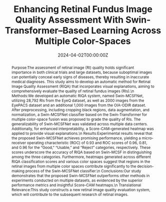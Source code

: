---
title: "Enhancing Retinal Fundus Image Quality Assessment With Swin-Transformer–Based Learning Across Multiple Color-Spaces"
authors:
- Chengcheng Huang
- yukang-jiang
- Xiaochun Yang
- Chiyu Wei
- Hongyu Chen
- Weixue Xiong
- Henghui Lin
- xueqin-wang
- Ting Tian
- Haizhu Tan
date: "2024-04-02T00:00:00Z"
doi: ""

# Schedule page publish date (NOT publication's date).
publishDate: "2024-04-02T00:00:00Z"

publication_types: ["article-journal"]

# Publication name and optional abbreviated publication name.
publication: "Translational Vision Science & Technology"
# publication_short: ""

abstract: Purpose:The assessment of retinal image (RI) quality holds significant importance in both clinical trials and large datasets, because suboptimal images can potentially conceal early signs of diseases, thereby resulting in inaccurate medical diagnoses. This study aims to develop an automatic method for Retinal Image Quality Assessment (RIQA) that incorporates visual explanations, aiming to comprehensively evaluate the quality of retinal fundus images (RIs).\n Methods:We developed an automatic RIQA system, named Swin-MCSFNet, utilizing 28,792 RIs from the EyeQ dataset, as well as 2000 images from the EyePACS dataset and an additional 1,000 images from the OIA-ODIR dataset. After preprocessing, including cropping black regions, data augmentation, and normalization, a Swin-MCSFNet classifier based on the Swin-Transformer for multiple color-space fusion was proposed to grade the quality of RIs. The generalizability of Swin-MCSFNet was validated across multiple data centers. Additionally, for enhanced interpretability, a Score-CAM–generated heatmap was applied to provide visual explanations.\n Results:Experimental results reveal that the proposed Swin-MCSFNet achieves promising performance, yielding a micro-receiver operating characteristic (ROC) of 0.93 and ROC scores of 0.96, 0.81, and 0.96 for the “Good,” “Usable,” and “Reject” categories, respectively. These scores underscore the accuracy of RIQA based on Swin-MCSF in distinguishing among the three categories. Furthermore, heatmaps generated across different RIQA classification scores and various color spaces suggest that regions in the retinal images from multiple color spaces contribute significantly to the decision-making process of the Swin-MCSFNet classifier.\n Conclusions:Our study demonstrates that the proposed Swin-MCSFNet outperforms other methods in experiments conducted on multiple datasets, as evidenced by the superior performance metrics and insightful Score-CAM heatmaps.\n Translational Relevance:This study constructs a new retinal image quality evaluation system, which will contribute to the subsequent research of retinal images.

featured: false

# links:
# - name: ""
#   url: ""
url_pdf: https://tvst.arvojournals.org/article.aspx?articleid=2793524
---